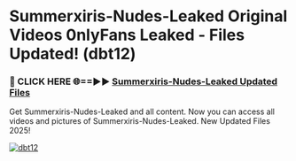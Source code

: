 # Summerxiris-Nudes-Leaked Original Videos 0nlyFans Leaked - Files Updated! (dbt12)

<h3>🔴 CLICK HERE 🌐==►► <a href="https://tinyurl.com/4mcuefdz" rel="nofollow">Summerxiris-Nudes-Leaked Updated Files</a></h3>

Get Summerxiris-Nudes-Leaked and all content. Now you can access all videos and pictures of Summerxiris-Nudes-Leaked. New Updated Files 2025!

[![dbt12](https://i.imgur.com/StAQSOY.gif)](https://tinyurl.com/4mcuefdz)
